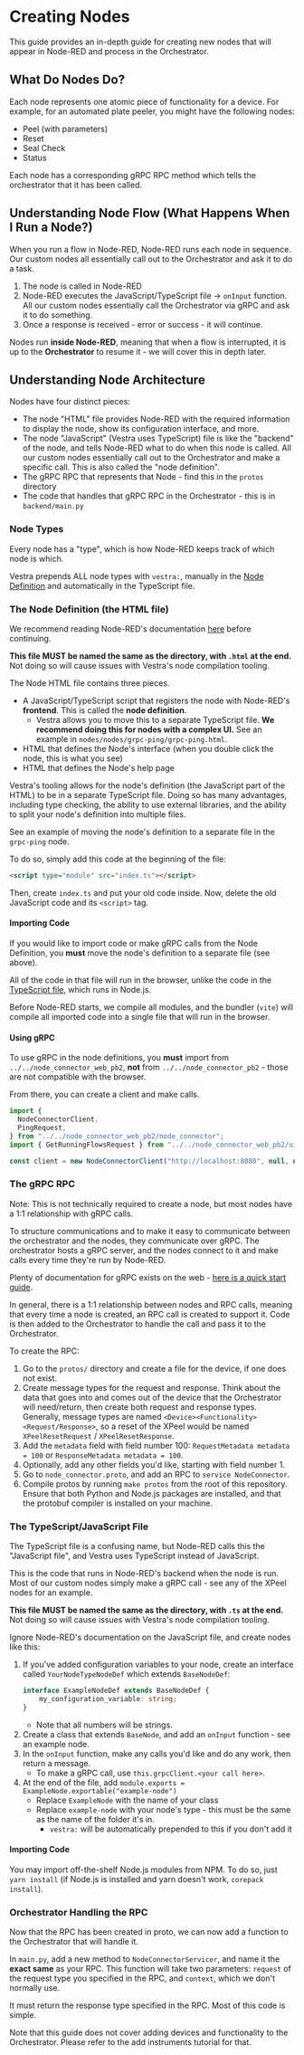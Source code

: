 # Creating Nodes

This guide provides an in-depth guide for creating new nodes that will appear in Node-RED and process in the Orchestrator.

## What Do Nodes Do?

Each node represents one atomic piece of functionality for a device. For example, for an automated plate peeler, you might have the following nodes:

- Peel (with parameters)
- Reset
- Seal Check
- Status

Each node has a corresponding gRPC RPC method which tells the orchestrator that it has been called.

## Understanding Node Flow (What Happens When I Run a Node?)

When you run a flow in Node-RED, Node-RED runs each node in sequence. Our custom nodes all essentially call out to the Orchestrator and ask it to do a task.

1. The node is called in Node-RED
2. Node-RED executes the JavaScript/TypeScript file -> `onInput` function. All our custom nodes essentially call the Orchestrator via gRPC and ask it to do something.
3. Once a response is received - error or success - it will continue.

Nodes run **inside Node-RED**, meaning that when a flow is interrupted, it is up to the **Orchestrator** to resume it - we will cover this in depth later.

## Understanding Node Architecture

Nodes have four distinct pieces:

- The node "HTML" file provides Node-RED with the required information to display the node, show its configuration interface, and more.
- The node "JavaScript" (Vestra uses TypeScript) file is like the "backend" of the node, and tells Node-RED what to do when this node is called.
All our custom nodes essentially call out to the Orchestrator and make a specific call.
This is also called the "node definition".
- The gRPC RPC that represents that Node - find this in the `protos` directory
- The code that handles that gRPC RPC in the Orchestrator - this is in `backend/main.py`

### Node Types

Every node has a "type", which is how Node-RED keeps track of which node is which.

Vestra prepends ALL node types with `vestra:`, manually in the [Node Definition](#the-node-definition-the-html-file) and automatically in the TypeScript file.

### The Node Definition (the HTML file)

We recommend reading Node-RED's documentation [here](https://nodered.org/docs/creating-nodes/node-html) before continuing.

**This file MUST be named the same as the directory, with `.html` at the end.** Not doing so will cause issues with Vestra's node compilation tooling.

The Node HTML file contains three pieces.

- A JavaScript/TypeScript script that registers the node with Node-RED's **frontend**. This is called the **node definition**.
  - Vestra allows you to move this to a separate TypeScript file. **We recommend doing this for nodes with a complex UI.** See an example in `nodes/nodes/grpc-ping/grpc-ping.html`.
- HTML that defines the Node's interface (when you double click the node, this is what you see)
- HTML that defines the Node's help page

Vestra's tooling allows for the node's definition (the JavaScript part of the HTML) to be in a separate TypeScript file.
Doing so has many advantages, including type checking, the ability to use external libraries, and the ability to split your node's definition into multiple files.

See an example of moving the node's definition to a separate file in the `grpc-ping` node.

To do so, simply add this code at the beginning of the file:

```html
<script type="module" src="index.ts"></script>
```

Then, create `index.ts` and put your old code inside. Now, delete the old JavaScript code and its `<script>` tag.

#### Importing Code

If you would like to import code or make gRPC calls from the Node Definition, you **must** move the node's definition
to a separate file (see above).

All of the code in that file will run in the browser, unlike the code in the [TypeScript file](#the-typescriptjavascript-file),
which runs in Node.js.

Before Node-RED starts, we compile all modules, and the bundler (`vite`) will compile all imported code into a single
file that will run in the browser.

#### Using gRPC

To use gRPC in the node definitions, you **must** import from `../../node_connector_web_pb2`, **not** from
`../../node_connector_pb2` - those are not compatible with the browser.

From there, you can create a client and make calls.

```ts
import {
  NodeConnectorClient,
  PingRequest,
} from "../../node_connector_web_pb2/node_connector";
import { GetRunningFlowsRequest } from "../../node_connector_web_pb2/ui";

const client = new NodeConnectorClient("http://localhost:8080", null, null);
```

### The gRPC RPC

Note: This is not technically required to create a node, but most nodes have a 1:1 relationship with gRPC calls.

To structure communications and to make it easy to communicate between the orchestrator and the nodes, they communicate over gRPC.
The orchestrator hosts a gRPC server, and the nodes connect to it and make calls every time they're run by Node-RED.

Plenty of documentation for gRPC exists on the web - [here is a quick start guide](https://grpc.io/docs/languages/python/quickstart/#update-the-grpc-service).

In general, there is a 1:1 relationship between nodes and RPC calls, meaning that every time a node is created, an RPC call is created to support it.
Code is then added to the Orchestrator to handle the call and pass it to the Orchestrator.

To create the RPC:

1. Go to the `protos/` directory and create a file for the device, if one does not exist.
2. Create message types for the request and response. Think about the data that goes into and comes out of the device that the Orchestrator will need/return,
   then create both request and response types. Generally, message types are named `<Device><Functionality><Request/Response>`,
   so a reset of the XPeel would be named `XPeelResetRequest` / `XPeelResetResponse`.
3. Add the `metadata` field with field number 100: `RequestMetadata metadata = 100` or `ResponseMetadata metadata = 100`.
4. Optionally, add any other fields you'd like, starting with field number 1.
5. Go to `node_connector.proto`, and add an RPC to `service NodeConnector`.
6. Compile protos by running `make protos` from the root of this repository. Ensure that both Python and Node.js packages are installed, and that
   the protobuf compiler is installed on your machine.

### The TypeScript/JavaScript File

The TypeScript file is a confusing name, but Node-RED calls this the "JavaScript file", and Vestra uses TypeScript instead of JavaScript.

This is the code that runs in Node-RED's backend when the node is run. Most of our custom nodes simply make a gRPC call - see any of the XPeel nodes for an example.

**This file MUST be named the same as the directory, with `.ts` at the end.** Not doing so will cause issues with Vestra's node compilation tooling.

Ignore Node-RED's documentation on the JavaScript file, and create nodes like this:

1. If you've added configuration variables to your node, create an interface called `YourNodeTypeNodeDef` which extends `BaseNodeDef`:
    ```ts
    interface ExampleNodeDef extends BaseNodeDef {
        my_configuration_variable: string;
    }
    ```
    - Note that all numbers will be strings.
2.  Create a class that extends `BaseNode`, and add an `onInput` function - see an example node.
3. In the `onInput` function, make any calls you'd like and do any work, then return a message.
   - To make a gRPC call, use `this.grpcClient.<your call here>`.
4. At the end of the file, add `module.exports = ExampleNode.exportable("example-node")`
    - Replace `ExampleNode` with the name of your class
    - Replace `example-node` with your node's type - this must be the same as the name of the folder it's in.
      - `vestra:` will be automatically prepended to this if you don't add it

#### Importing Code

You may import off-the-shelf Node.js modules from NPM. To do so, just `yarn install` (if Node.js is installed and yarn doesn't work, `corepack install`).

### Orchestrator Handling the RPC

Now that the RPC has been created in proto, we can now add a function to the Orchestrator that will handle it.

In `main.py`, add a new method to `NodeConnectorServicer`, and name it the **exact same** as your RPC.
This function will take two parameters: `request` of the request type you specified in the RPC, and `context`, which we don't normally use.

It must return the response type specified in the RPC. Most of this code is simple.

Note that this guide does not cover adding devices and functionality to the Orchestrator.
Please refer to the add instruments tutorial for that.